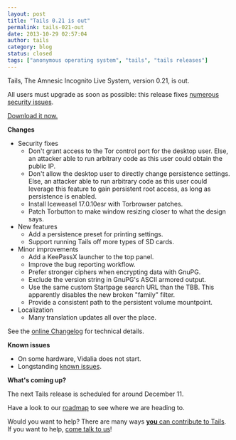 ```yaml
---
layout: post
title: "Tails 0.21 is out"
permalink: tails-021-out
date: 2013-10-29 02:57:04
author: tails
category: blog
status: closed
tags: ["anonymous operating system", "tails", "tails releases"]
---
```


Tails, The Amnesic Incognito Live System, version 0.21, is out.

All users must upgrade as soon as possible: this release fixes [numerous security issues](https://tails.boum.org/security/Numerous_security_holes_in_0.20.1/).

[Download it now.](https://tails.boum.org/download/)

**Changes**

-   Security fixes
    -   Don't grant access to the Tor control port for the desktop user. Else, an attacker able to run arbitrary code as this user could obtain the public IP.
    -   Don't allow the desktop user to directly change persistence settings. Else, an attacker able to run arbitrary code as this user could leverage this feature to gain persistent root access, as long as persistence is enabled.
    -   Install Iceweasel 17.0.10esr with Torbrowser patches.
    -   Patch Torbutton to make window resizing closer to what the design says.
-   New features
    -   Add a persistence preset for printing settings.
    -   Support running Tails off more types of SD cards.
-   Minor improvements
    -   Add a KeePassX launcher to the top panel.
    -   Improve the bug reporting workflow.
    -   Prefer stronger ciphers when encrypting data with GnuPG.
    -   Exclude the version string in GnuPG's ASCII armored output.
    -   Use the same custom Startpage search URL than the TBB. This apparently disables the new broken "family" filter.
    -   Provide a consistent path to the persistent volume mountpoint.
-   Localization
    -   Many translation updates all over the place.

See the [online Changelog](https://git-tails.immerda.ch/tails/plain/debian/changelog) for technical details.

**Known issues**

-   On some hardware, Vidalia does not start.
-   Longstanding [known issues](https://tails.boum.org/support/known_issues/).

**What's coming up?**

The next Tails release is scheduled for around December 11.

Have a look to our [roadmap](https://labs.riseup.net/code/projects/tails/roadmap) to see where we are heading to.

Would you want to help? There are many ways [**you** can contribute to Tails](https://tails.boum.org/contribute/). If you want to help, [come talk to us](https://tails.boum.org/support/)!
